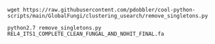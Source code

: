 `wget https://raw.githubusercontent.com/pdobbler/cool-python-scripts/main/GlobalFungi/clustering_usearch/remove_singletons.py`

`python2.7 remove_singletons.py REL4_ITS1_COMPLETE_CLEAN_FUNGAL_AND_NOHIT_FINAL.fa`

